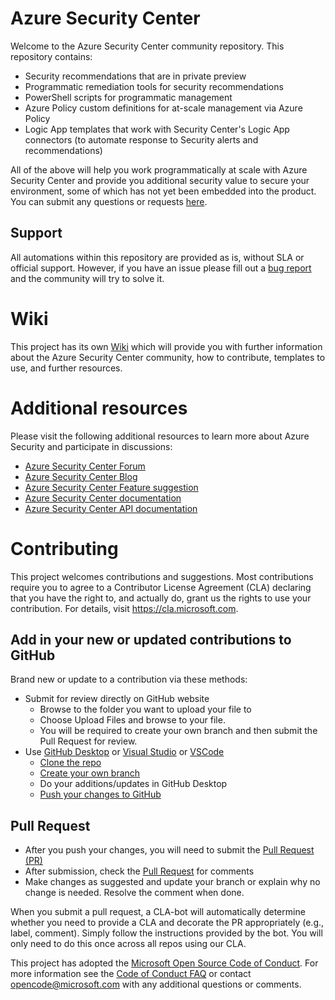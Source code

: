 # Azure Security Center
Welcome to the Azure Security Center community repository. This repository contains:
- Security recommendations that are in private preview
- Programmatic remediation tools for security recommendations
- PowerShell scripts for programmatic management
- Azure Policy custom definitions for at-scale management via Azure Policy
- Logic App templates that work with Security Center's Logic App connectors (to automate response to Security alerts and recommendations)

All of the above will help you work programmatically at scale with Azure Security Center and provide you additional security value to secure your environment, some of which has not yet been embedded into the product. You can submit any questions or requests [here](https://github.com/Azure/Azure-Security-Center/issues).


## Support
All automations within this repository are provided as is, without SLA or official support. However, if you have an issue please fill out a [bug report](https://github.com/Azure/Azure-Security-Center/issues/new?assignees=&labels=&template=bug_report.md&title=) and the community will try to solve it.

# Wiki
This project has its own [Wiki](https://github.com/Azure/Azure-Security-Center/wiki) which will provide you with further information about the Azure Security Center community, how to contribute, templates to use, and further resources. 

# Additional resources

Please visit the following additional resources to learn more about Azure Security and participate in discussions: 

- [Azure Security Center Forum](https://techcommunity.microsoft.com/t5/Azure-Security-Center/bd-p/AzureSecurityCenter)
- [Azure Security Center Blog](https://techcommunity.microsoft.com/t5/Azure-Security-Center/bg-p/AzureSecurityCenterBlog)
- [Azure Security Center Feature suggestion](https://feedback.azure.com/forums/347535-azure-security-center)
- [Azure Security Center documentation](https://docs.microsoft.com/en-us/azure/security-center/security-center-intro)
- [Azure Security Center API documentation](https://docs.microsoft.com/en-us/rest/api/securitycenter/)

# Contributing

This project welcomes contributions and suggestions.  Most contributions require you to agree to a
Contributor License Agreement (CLA) declaring that you have the right to, and actually do, grant us
the rights to use your contribution. For details, visit https://cla.microsoft.com.

## Add in your new or updated contributions to GitHub
Brand new or update to a contribution via these methods:
* Submit for review directly on GitHub website 
    * Browse to the folder you want to upload your file to
    * Choose Upload Files and browse to your file. 
    * You will be required to create your own branch and then submit the Pull Request for review.
* Use [GitHub Desktop](https://help.github.com/en/desktop/getting-started-with-github-desktop) or [Visual Studio](https://visualstudio.microsoft.com/vs/) or [VSCode](https://code.visualstudio.com/?wt.mc_id=DX_841432)
    * [Clone the repo](https://help.github.com/en/github/creating-cloning-and-archiving-repositories/cloning-a-repository)
    * [Create your own branch](https://help.github.com/en/desktop/contributing-to-projects/creating-a-branch-for-your-work)
    * Do your additions/updates in GitHub Desktop 
    * [Push your changes to GitHub](https://help.github.com/en/github/using-git/pushing-commits-to-a-remote-repository)

## Pull Request
* After you push your changes, you will need to submit the [Pull Request (PR)](https://help.github.com/en/github/collaborating-with-issues-and-pull-requests/about-pull-requests)
* After submission, check the [Pull Request](https://github.com/Azure/Azure-Sentinel/pulls) for comments
* Make changes as suggested and update your branch or explain why no change is needed. Resolve the comment when done.

When you submit a pull request, a CLA-bot will automatically determine whether you need to provide
a CLA and decorate the PR appropriately (e.g., label, comment). Simply follow the instructions
provided by the bot. You will only need to do this once across all repos using our CLA.

This project has adopted the [Microsoft Open Source Code of Conduct](https://opensource.microsoft.com/codeofconduct/).
For more information see the [Code of Conduct FAQ](https://opensource.microsoft.com/codeofconduct/faq/) or
contact [opencode@microsoft.com](mailto:opencode@microsoft.com) with any additional questions or comments.
